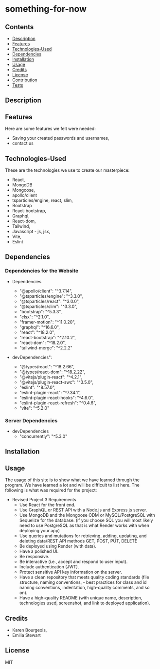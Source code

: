 # something-for-now

## Contents

- [Description](#description)
- [Features](#features)
- [Technologies-Used](#technologies-Used)
- [Dependencies](#Dependencies)
- [Installation](#installation)
- [Usage](#usage)
- [Credits](#credits)
- [License](#license)
- [Contribution](#contribution)
- [Tests](#tests)

## Description


## Features

Here are some features we felt were needed:

- Saving your created passwords and usernames, 
- contact us

## Technologies-Used

These are the technologies we use to create our masterpiece:

- React,
- MongoDB
- Mongoose,
- apollo/client
- tsparticles/engine, react, slim,
- Bootstrap 
- React-bootstrap,
- Graphql,
- React-dom,
- Tailwind,
- Javascript - js, jsx,
- Vite,
- Eslint

## Dependencies

### Dependencies for the Website 

- Dependencies
    - "@apollo/client": "^3.7.14",
    - "@tsparticles/engine": "^3.3.0",
    - "@tsparticles/react": "^3.0.0",
    - "@tsparticles/slim": "^3.3.0",
    - "bootstrap": "^5.3.3",
    - "clsx": "^2.1.0",
    - "framer-motion": "^11.0.20",
    - "graphql": "^16.6.0",
    - "react": "^18.2.0",
    - "react-bootstrap": "^2.10.2",
    - "react-dom": "^18.2.0",
    - "tailwind-merge": "^2.2.2"
 
- devDependencies": 
    - "@types/react": "^18.2.66",
    - "@types/react-dom": "^18.2.22",
    - "@vitejs/plugin-react": "^4.2.1",
    - "@vitejs/plugin-react-swc": "^3.5.0",
    - "eslint": "^8.57.0",
    - "eslint-plugin-react": "^7.34.1",
    - "eslint-plugin-react-hooks": "^4.6.0",
    - "eslint-plugin-react-refresh": "^0.4.6",
    - "vite": "^5.2.0"

### Server Dependencies

- devDependencies
    - "concurrently": "^5.3.0"

## Installation


## Usage

The usage of this site is to show what we have learned through the program. We have learned a lot and will be difficult to list here. The following is what was required for the project:

- Revised Project 3 Requirements
    - Use React for the front end.
    - Use GraphQL or REST API with a Node.js and Express.js server.
    - Use MongoDB and the Mongoose ODM or MySQL/PostgreSQL with Sequelize for the database. (if you choose SQL you will most likely need to use PostgreSQL as that is what Render works with when deploying your app)
    - Use queries and mutations for retrieving, adding, updating, and deleting data/REST API methods GET, POST, PUT, DELETE
    - Be deployed using Render (with data).
    - Have a polished UI.
    - Be responsive.
    - Be interactive (i.e., accept and respond to user input).
    - Include authentication (JWT).
    - Protect sensitive API key information on the server.
    - Have a clean repository that meets quality coding standards (file structure, naming conventions, - best practices for class and id naming conventions, indentation, high-quality comments, and so on).
    - Have a high-quality README (with unique name, description, technologies used, screenshot, and link to deployed application).

## Credits

- Karen Bourgeois, 
- Emilia Stewart

## License

MIT
